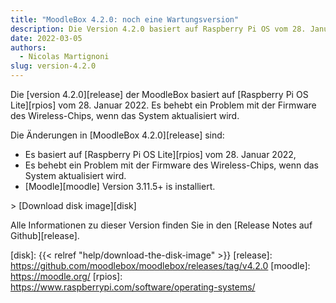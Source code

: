 ```yaml
---
title: "MoodleBox 4.2.0: noch eine Wartungsversion"
description: Die Version 4.2.0 basiert auf Raspberry Pi OS vom 28. Januar 2022.
date: 2022-03-05
authors:
  - Nicolas Martignoni
slug: version-4.2.0
---
```


Die [version 4.2.0][release] der MoodleBox basiert auf [Raspberry Pi OS Lite][rpios] vom 28. Januar 2022. Es behebt ein Problem mit der Firmware des Wireless-Chips, wenn das System aktualisiert wird.

Die Änderungen in [MoodleBox 4.2.0][release] sind:
- Es basiert auf [Raspberry Pi OS Lite][rpios] vom 28. Januar 2022,
- Es behebt ein Problem mit der Firmware des Wireless-Chips, wenn das System aktualisiert wird.
- [Moodle][moodle] Version 3.11.5+ is installiert.

&gt; [Download disk image][disk]

Alle Informationen zu dieser Version finden Sie in den [Release Notes auf Github][release].

[disk]: {{< relref "help/download-the-disk-image" >}}
[release]: https://github.com/moodlebox/moodlebox/releases/tag/v4.2.0
[moodle]: https://moodle.org/
[rpios]: https://www.raspberrypi.com/software/operating-systems/
